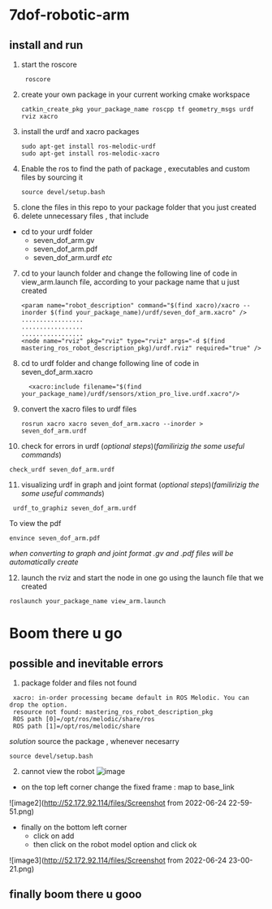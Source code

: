 # 7dof-robotic-arm
## install and run 
1. start the roscore
   ```console
    roscore
   ```
2. create your own package in your current working cmake workspace
   ```console
   catkin_create_pkg your_package_name roscpp tf geometry_msgs urdf rviz xacro
   ```
3. install the urdf and xacro packages 
   ```console
   sudo apt-get install ros-melodic-urdf
   sudo apt-get install ros-melodic-xacro
   ```
4. Enable the ros to find the path of package , executables and custom files by sourcing it 
   ```console
   source devel/setup.bash
   ```
5. clone the files in this repo to your package folder that you just created
6. delete unnecessary files , that include
  * cd to your urdf folder
    * seven_dof_arm.gv
    * seven_dof_arm.pdf
    * seven_dof_arm.urdf
   _etc_
7. cd to your launch folder and change the following line of code in view_arm.launch file, according to your package name that u just created
   ```launch
   <param name="robot_description" command="$(find xacro)/xacro --inorder $(find your_package_name)/urdf/seven_dof_arm.xacro" />
   .................
   .................
   .................
   <node name="rviz" pkg="rviz" type="rviz" args="-d $(find mastering_ros_robot_description_pkg)/urdf.rviz" required="true" />
   ```
8. cd to urdf folder and change following line of code in seven_dof_arm.xacro
   ```xacro
     <xacro:include filename="$(find your_package_name)/urdf/sensors/xtion_pro_live.urdf.xacro"/>
   ```
9. convert the xacro files to urdf files
   ```console
   rosrun xacro xacro seven_dof_arm.xacro --inorder > seven_dof_arm.urdf
   ```
10. check for errors in urdf (_optional steps_)(_familirizig the some useful commands_)
   ```console
   check_urdf seven_dof_arm.urdf
  ```
11. visualizing urdf in graph and joint format (_optional steps_)(_familirizig the some useful commands_)
   ```console
    urdf_to_graphiz seven_dof_arm.urdf
   ```
   To view the pdf 
   ```console
   envince seven_dof_arm.pdf
   ```
   _when converting to graph and joint format .gv and .pdf files will be automatically create_
   
12. launch the rviz and start the node in one go using the launch file that we created
   ```console
   roslaunch your_package_name view_arm.launch
   ```
   # Boom there u go 
## possible and inevitable errors 
1. package folder and files not found
  ```error
   xacro: in-order processing became default in ROS Melodic. You can drop the option.
   resource not found: mastering_ros_robot_description_pkg
   ROS path [0]=/opt/ros/melodic/share/ros
   ROS path [1]=/opt/ros/melodic/share
  ```
_solution_
  source the package , whenever necesarry
  ```console
  source devel/setup.bash
  ```
2. cannot view the robot
  ![image](http://52.172.92.114/files/Screenshot%20from%202022-06-24%2022-59-37.png)
  
  * on the top left corner change the fixed frame : map to base_link
  
  ![image2](http://52.172.92.114/files/Screenshot from 2022-06-24 22-59-51.png)
  
  * finally on the bottom left corner 
      * click on add 
      * then click on the robot model option and click ok
     
  ![image3](http://52.172.92.114/files/Screenshot from 2022-06-24 23-00-21.png)
  
  ## finally boom there u gooo
